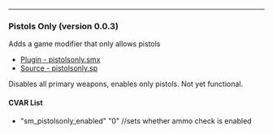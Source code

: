 ---
### Pistols Only (version 0.0.3)
Adds a game modifier that only allows pistols

 * [Plugin - pistolsonly.smx](plugins/pistolsonly.smx?raw=true)
 * [Source - pistolsonly.sp](scripting/pistolsonly.sp)

Disables all primary weapons, enables only pistols. Not yet functional.

#### CVAR List
 * "sm_pistolsonly_enabled" "0" //sets whether ammo check is enabled

